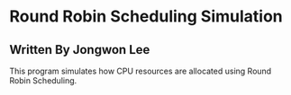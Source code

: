 Round Robin Scheduling Simulation
===
Written By Jongwon Lee
---
This program simulates how CPU resources are allocated using Round Robin Scheduling.
